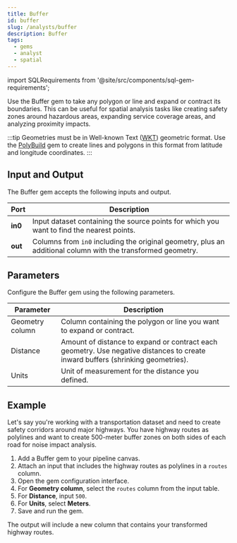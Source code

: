 ```yaml
---
title: Buffer
id: buffer
slug: /analysts/buffer
description: Buffer
tags:
  - gems
  - analyst
  - spatial
---
```


import SQLRequirements from '@site/src/components/sql-gem-requirements';

<SQLRequirements
  execution_engine="SQL Warehouse"
  sql_package_name="ProphecyDatabricksSqlSpatial"
  sql_package_version=""
/>

Use the Buffer gem to take any polygon or line and expand or contract its boundaries. This can be useful for spatial analysis tasks like creating safety zones around hazardous areas, expanding service coverage areas, and analyzing proximity impacts.

:::tip
Geometries must be in Well-known Text ([WKT](https://en.wikipedia.org/wiki/Well-known_text_representation_of_geometry)) geometric format. Use the [PolyBuild](/analysts/polybuild) gem to create lines and polygons in this format from latitude and longitude coordinates.
:::

## Input and Output

The Buffer gem accepts the following inputs and output.

| Port    | Description                                                                                                  |
| ------- | ------------------------------------------------------------------------------------------------------------ |
| **in0** | Input dataset containing the source points for which you want to find the nearest points.                    |
| **out** | Columns from `in0` including the original geometry, plus an additional column with the transformed geometry. |

## Parameters

Configure the Buffer gem using the following parameters.

| Parameter       | Description                                                                                                                     |
| --------------- | ------------------------------------------------------------------------------------------------------------------------------- |
| Geometry column | Column containing the polygon or line you want to expand or contract.                                                           |
| Distance        | Amount of distance to expand or contract each geometry. Use negative distances to create inward buffers (shrinking geometries). |
| Units           | Unit of measurement for the distance you defined.                                                                               |

## Example

Let's say you're working with a transportation dataset and need to create safety corridors around major highways. You have highway routes as polylines and want to create 500-meter buffer zones on both sides of each road for noise impact analysis.

1. Add a Buffer gem to your pipeline canvas.
1. Attach an input that includes the highway routes as polylines in a `routes` column.
1. Open the gem configuration interface.
1. For **Geometry column**, select the `routes` column from the input table.
1. For **Distance**, input `500`.
1. For **Units**, select **Meters**.
1. Save and run the gem.

The output will include a new column that contains your transformed highway routes.
